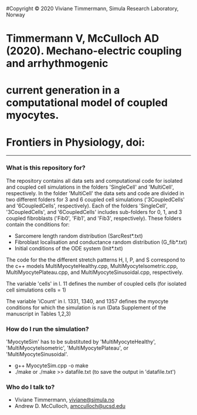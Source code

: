 #Copyright © 2020 Viviane Timmermann, Simula Research Laboratory, Norway

# Timmermann V, McCulloch AD (2020). Mechano-electric coupling and arrhythmogenic
# current generation in a computational model of coupled myocytes.
# Frontiers in Physiology, doi:

---

### What is this repository for? ###
The repository contains all data sets and computational code for isolated and
coupled cell simulations in the folders 'SingleCell' and 'MultiCell', respectively.
In the folder 'MultiCell' the data sets and code are divided in two different
folders for 3 and 6 coupled cell simulations ('3CoupledCells' and '6CoupledCells',
respectively).
Each of the folders 'SingleCell', '3CoupledCells', and '6CoupledCells' includes
sub-folders for 0, 1, and 3 coupled fibroblasts ('Fib0', 'Fib1', and 'Fib3',
respectively). These folders contain the conditions for:

* Sarcomere length random distribution (SarcRest*.txt)
* Fibroblast localisation and conductance random distribution (G_fib*.txt)
* Initial conditions of the ODE system (Init*.txt)

The code for the the different stretch patterns H, I, P, and S correspond to
the c++ models MultiMyocyteHealthy.cpp, MultiMyocyteIsometric.cpp,
MultiMyocytePlateau.cpp, and MultiMyocyteSinusoidal.cpp, respectively.

The variable 'cells' in l. 11 defines the number of coupled cells
(for isolated cell simulations cells = 1)

The variable 'iCount' in l. 1331, 1340, and 1357 defines the myocyte conditions
for which the simulation is run (Data Supplement of the manuscript in Tables 1,2,3)


### How do I run the simulation? ###

'MyocyteSim' has to be substituted by 'MultiMyocyteHealthy', 'MultiMyocyteIsometric',
'MultiMyocytePlateau', or 'MultiMyocyteSinusoidal'.

* g++ MyocyteSim.cpp -o make
* ./make
  or ./make >> datafile.txt (to save the output in 'datafile.txt')


### Who do I talk to? ###

* Viviane Timmermann, viviane@simula.no
* Andrew D. McCulloch, amcculloch@ucsd.edu

